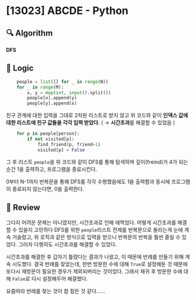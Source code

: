 # [13023] ABCDE - Python

## :mag: Algorithm

**DFS**


## :round_pushpin: Logic

```python
    people = list([] for _ in range(N))
    for _ in range(M):
        x, y = map(int, input().split())
        people[x].append(y)
        people[y].append(x)
```
친구 관계에 대한 입력을 그대로 2차원 리스트로 받지 않고 위 코드와 같이 **인덱스 값에 대한 리스트에 친구 값들을
각각 입력 받았다**.  ( →  **시간초과**를 해결할 수 있었음    )


```python
    for p in people[person]:
        if not visited[p]:
            find_friend(p, friend+1)
            visited[p] = False
```
그 후 리스트 ```people```을 위 코드와 같이 DFS를 통해 탐색하며 깊이(freind)가 4가 되는 순간 1을 출력하고, 프로그램을 종료시킨다.


0부터 N-1까지 반복문을 통해 DFS를 각각 수행했음에도 1을 출력함과 동시에 프로그램이 종료되지 않는다면, 
0을 출력한다.


## :memo: Review

그다지 어려운 문제는 아니였지만, 시간초과로 인해 애먹었다. 어떻게 시간초과를 해결할 수 있을지 고민하다 DFS를 위한
```people```리스트 전체를 반복문으로 돌리는게 눈에 계속 거슬렸고, 위 로직과 같은 방식으로 입력을 받으니 
반복문의 반복을 훨씬 줄일 수 있었다. 그러자 다행히도 시간초과를 해결할 수 있었다. 

시간초과를 해결한 후 갑자기 틀렸다는 결과가 나왔고, 이 때문에 반례를 만들기 위해 계속 시도했다. 결국 반례를 찾았는데, 
한번 방문한 수에 대해 ```True```로 설정해둔 것 때문에 또다시 재방문이 필요한 경우가 제외되버리는 것이었다. 
그래서 재귀 후 방문한 수에 대해 ```False```로 다시 설정해두어 해결했다.

요즘따라 반례를 찾는 것이 참 힘든 것 같다...... 